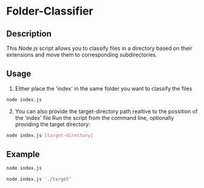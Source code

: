 # Folder-Classifier

## Description

This Node.js script allows you to classify files in a directory based on their extensions and move them to corresponding subdirectories.

## Usage

1. Either place the 'index' in the same folder you want to classify the files
```bash
node index.js
```
2. You can also provide the target-directory path realtive to the possition of the 'index' file
Run the script from the command line, optionally providing the target directory:
```bash
node index.js [target-directory]
```

## Example
```bash
node index.js
```
```bash
node index.js './target'
```
